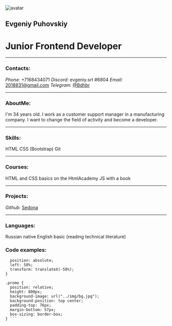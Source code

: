 
![avatar](https://www.dropbox.com/s/321e43svtrhkmib/14845825220-round.png)

## Evgeniy Puhovskiy
# Junior Frontend Developer
**************************
### Contacts:
*Phone:* +7168434071
*Discord:* evgeniy.srt #6804 
*Email:* [2018831@gmail.com](адрес  "mailto: 2018831@gmail.com") 
*Telegram:* [@Bdhbr](адрес "https://t.me/Bdhbr") 
**************************
### AboutMe:
I'm 34 years old. I work as a customer support manager in a manufacturing company. 
I want to change the field of activity and become a developer.
**************************
### Skills:
HTML
CSS (Bootstrap)
Git
**************************
### Courses:
HTML and CSS basics on the HtmlAcademy
JS with a book
**************************
### Projects:
*Github:* [Sedona](адрес "https://github.com/Fl0u/1023427-sedona-25") 
**************************
### Languages:
Russian native
English basic (reading technical literature)
### Code examples:
```logo {
  position: absolute;
  left: 50%;
  transform: translateX(-50%);
}

.promo {
  position: relative;
  height: 800px;
  background-image: url("../img/bg.jpg");
  background-position: top center;
  padding-top: 76px;
  margin-bottom: 57px;
  box-sizing: border-box;
} ```

